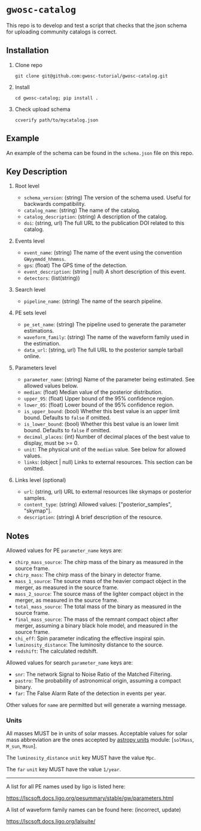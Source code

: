 # `gwosc-catalog`

This repo is to develop and test a script that checks that the json schema for uploading community catalogs is correct.

## Installation

1. Clone repo

    `git clone git@github.com:gwosc-tutorial/gwosc-catalog.git`

2. Install

    `cd gwosc-catalog; pip install .`

3. Check upload schema

    `ccverify path/to/mycatalog.json`

## Example

An example of the schema can be found in the `schema.json` file on this repo.

## Key Description

1. Root level

    - `schema_version`: (string) The version of the schema used. Useful for backwards compatibility.
    - `catalog_name`: (string) The name of the catalog.
    - `catalog_description`: (string) A description of the catalog.
    - `doi`: (string, url) The full URL to the publication DOI related to this catalog.

2. Events level

    - `event_name`: (string) The name of the event using the convention `GWyymmdd_hhmmss`.
    - `gps`: (float) The GPS time of the detection.
    - `event_description`: (string | null) A short description of this event.
    - `detectors`: (list(string))

3. Search level

    - `pipeline_name`: (string) The name of the search pipeline.

4. PE sets level

    - `pe_set_name`: (string) The pipeline used to generate the parameter estimations.
    - `waveform_family`: (string) The name of the waveform family used in the estimation.
    - `data_url`: (string, url) The full URL to the posterior sample tarball online.

5. Parameters level

    - `parameter_name`: (string) Name of the parameter being estimated. See allowed values below.
    - `median`: (float) Median value of the posterior distribution.
    - `upper_95`: (float) Upper bound of the 95% confidence region.
    - `lower_05`: (float) Lower bound of the 95% confidence region.
    - `is_upper_bound`: (bool) Whether this best value is an upper limit bound. Defaults to `false` if omitted.
    - `is_lower_bound`: (bool) Whether this best value is an lower limit bound. Defaults to `false` if omitted.
    - `decimal_places`: (int) Number of decimal places of the best value to display, must be >= 0.
    - `unit`: The physical unit of the `median` value. See below for allowed values.
    - `links`: (object | null) Links to external resources. This section can be omitted.

6. Links level (optional)

    - `url`: (string, url) URL to external resources like skymaps or posterior samples.
    - `content_type`: (string) Allowed values: ["posterior_samples", "skymap"].
    - `description`: (string) A brief description of the resource.

## Notes

Allowed values for PE `parameter_name` keys are:

* `chirp_mass_source`: The chirp mass of the binary as measured in the source frame.
* `chirp_mass`: The chirp mass of the binary in detector frame.
* `mass_1_source`: The source mass of the heavier compact object in the merger, as measured in the source frame.
* `mass_2_source`: The source mass of the lighter compact object in the merger, as measured in the source frame.
* `total_mass_source`: The total mass of the binary as measured in the source frame.
* `final_mass_source`: The mass of the remnant compact object after merger, assuming a binary black hole model, and measured in the source frame.
* `chi_eff`: Spin parameter indicating the effective inspiral spin.
* `luminosity_distance`: The luminosity distance to the source.
* `redshift`: The calculated redshift.

Allowed values for search `parameter_name` keys are:

* `snr`: The network Signal to Noise Ratio of the Matched Filtering.
* `pastro`: The probability of astronomical origin, assuming a compact binary.
* `far`: The False Alarm Rate of the detection in events per year.

Other values for `name` are permitted but will generate a warning message.

### Units

All masses MUST be in units of solar masses. Acceptable values for solar mass abbreviation are the ones accepted by [astropy units](https://docs.astropy.org/en/stable/units/ref_api.html#module-astropy.units.astrophys) module: [`solMass`, `M_sun`, `Msun`].

The `luminosity_distance` `unit` key MUST have the value `Mpc`.

The `far` `unit` key MUST have the value `1/year`.

***

A list for all PE names used by ligo is listed here:

https://lscsoft.docs.ligo.org/pesummary/stable/gw/parameters.html

A list of waveform family names can be found here: (incorrect, update)

https://lscsoft.docs.ligo.org/lalsuite/
